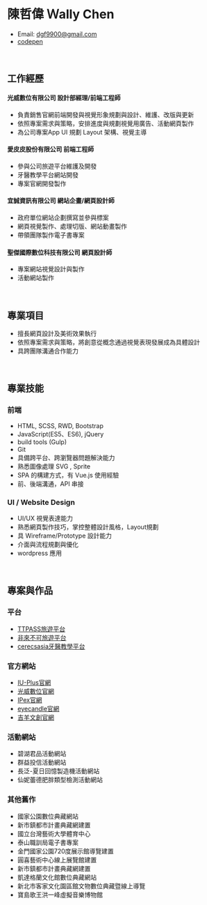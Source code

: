 # 陳哲偉 Ｗally Chen
* Email: dgf9900@gmail.com
* <a href="https://codepen.io/CWEI/" target="_blank">codepen</a>

<br>

## 工作經歷

#### 光威數位有限公司 設計部經理/前端工程師

 * 負責銷售官網前端開發與視覺形象規劃與設計、維護、改版與更新
 * 依照專案需求與策略，安排進度與規劃視覺用廣告、活動網頁製作
 * 為公司專案App UI 規劃 Layout 架構、視覺主導
 
#### 愛皮皮股份有限公司 前端工程師

 * 參與公司旅遊平台維護及開發
 * 牙醫教學平台網站開發
 * 專案官網開發製作
 
#### 宜誠資訊有限公司 網站企畫/網頁設計師

 * 政府單位網站企劃撰寫並參與標案
 * 網頁視覺製作、處理切版、網站動畫製作
 * 帶領團隊製作電子書專案
 
#### 聖傑國際數位科技有限公司 網頁設計師

 * 專案網站視覺設計與製作
 * 活動網站製作
 
<br>

## 專業項目

  * 擅長網頁設計及美術效果執行
  * 依照專案需求與策略，將創意從概念通過視覺表現發展成為具體設計
  * 具跨團隊溝通合作能力

<br>

## 專業技能

### 前端

  * HTML, SCSS, RWD, Bootstrap 
  * JavaScript(ES5、ES6), jQuery
  * build tools (Gulp) 
  * Git
  * 具備跨平台、跨瀏覽器問題解決能力
  * 熟悉圖像處理 SVG , Sprite
  * SPA 的構建方式，有 Vue.js 使用經驗
  * 前、後端溝通，API 串接
 
### UI / Website Design 

  * UI/UX 視覺表達能力 
  * 熟悉網頁製作技巧，掌控整體設計風格，Layout規劃
  * 具 Wireframe/Prototype 設計能力
  * 介面與流程規劃與優化
  * wordpress 應用
  
<br>

## 專案與作品

### 平台

  * <a href="http://www.ttpass.com/zh-tw" target="_blank">TTPASS旅遊平台</a>
  * <a href="http://www.flbk.com.tw/" target="_blank">非來不可旅遊平台</a>
  * <a href="http://cerecsasia.com/" target="_blank">cerecsasia牙醫教學平台</a>

### 官方網站

  * <a href="https://i-u.com.tw/preorder/iu-plus" target="_blank">IU-Plus官網</a>
  * <a href="http://www.powerbright.com.tw/" target="_blank">光威數位官網</a>
  * <a href="http://www.ipex-live.com/main" target="_blank">IPex官網</a>
  * <a href="＃" target="_blank">eyecandle官網</a>
  * <a href="http://ge-young.com/" target="_blank">吉羊文創官網</a>
  
### 活動網站

  * 碧湖君品活動網站
  * 群益投信活動網站
  * 長泛-夏日回憶製造機活動網站
  * 仙妮蕾德肥胖類型檢測活動網站
  
### 其他舊作

  * 國家公園數位典藏網站
  * 新市鎮都市計畫典藏網建置
  * 國立台灣藝術大學體育中心
  * 泰山職訓局電子書專案
  * 金門國家公園720度展示館導覽建置
  * 圓喜藝術中心線上展覽館建置
  * 新市鎮都市計畫典藏網建置
  * 凱達格蘭文化館數位典藏網站
  * 新北市客家文化園區館文物數位典藏暨線上導覽
  * 寶島歌王洪一峰虛擬音樂博物館
